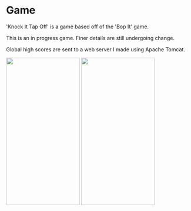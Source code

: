 # Game
'Knock It Tap Off' is a game based off of the 'Bop It' game.

This is an in progress game.
Finer details are still undergoing change.

Global high scores are sent to a web server I made using Apache Tomcat.

<img src="https://drive.google.com/uc?export=view&id=1Ii-DZ5Fml69cKO251IFI4wpoymr52EGH" width="200" height="400"> <img src="https://drive.google.com/uc?export=view&id=1YBsv_vKV_CxwCODiaLHp16VwYubJECYl" width="200" height="400">



